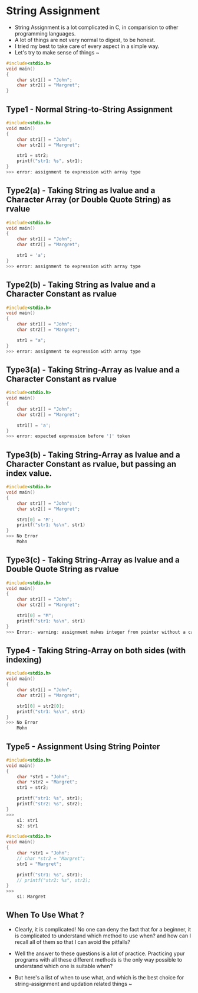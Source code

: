 # String Assignment

* String Assignment is a lot complicated in C, in comparision to other programming languages.
* A lot of things are not very normal to digest, to be honest.
* I tried my best to take care of every aspect in a simple way.
* Let's try to make sense of things ~

```c
#include<stdio.h>
void main()
{
    char str1[] = "John";
    char str2[] = "Margret";
}
```

## Type1 - Normal String-to-String Assignment

```c
#include<stdio.h>
void main()
{
    char str1[] = "John";
    char str2[] = "Margret";

    str1 = str2;
    printf("str1: %s", str1);    
}
>>> error: assignment to expression with array type
```

## Type2(a) - Taking String as lvalue and a Character Array (or Double Quote String) as rvalue

```c
#include<stdio.h>
void main()
{
    char str1[] = "John";
    char str2[] = "Margret";

    str1 = 'a';
}
>>> error: assignment to expression with array type
```


## Type2(b) - Taking String as lvalue and a Character Constant as rvalue

```c
#include<stdio.h>
void main()
{
    char str1[] = "John";
    char str2[] = "Margret";

    str1 = "a";
}
>>> error: assignment to expression with array type
```


## Type3(a) - Taking String-Array as lvalue and a Character Constant as rvalue

```c
#include<stdio.h>
void main()
{
    char str1[] = "John";
    char str2[] = "Margret";

    str1[] = 'a';
}
>>> error: expected expression before ']' token
```

## Type3(b) - Taking String-Array as lvalue and a Character Constant as rvalue, but passing an index value.

```c
#include<stdio.h>
void main()
{
    char str1[] = "John";
    char str2[] = "Margret";

    str1[0] = 'M';
    printf("str1: %s\n", str1)
}
>>> No Error
    Mohn
```


## Type3(c) - Taking String-Array as lvalue and a Double Quote String as rvalue

```c
#include<stdio.h>
void main()
{
    char str1[] = "John";
    char str2[] = "Margret";

    str1[0] = "M";
    printf("str1: %s\n", str1)
}
>>> Error:- warning: assignment makes integer from pointer without a cast [-Wint-conversion]
```


## Type4 - Taking String-Array on both sides (with indexing)

```c
#include<stdio.h>
void main()
{
    char str1[] = "John";
    char str2[] = "Margret";

    str1[0] = str2[0];
    printf("str1: %s\n", str1)
}
>>> No Error
    Mohn
```


## Type5 - Assignment Using String Pointer

```c
#include<stdio.h>
void main()
{
    char *str1 = "John";
    char *str2 = "Margret";
    str1 = str2;

    printf("str1: %s", str1);
    printf("str2: %s", str2);
}
>>> 
    s1: str1
    s2: str1
```

```c
#include<stdio.h>
void main()
{
    char *str1 = "John";
    // char *str2 = "Margret";
    str1 = "Margret";

    printf("str1: %s", str1);
    // printf("str2: %s", str2);
}
>>> 
    s1: Margret
```

## When To Use What ?
* Clearly, it is complicated! No one can deny the fact that for a beginner, it is complicated to understand which method to use when? and how can I recall all of them so that I can avoid the pitfalls?

* Well the answer to these questions is a lot of practice. Practicing ypur programs with all these different methods is the only way possible to understand which one is suitable when?

* But here's a list of when to use what, and which is the best choice for string-assignment and updation related things ~

